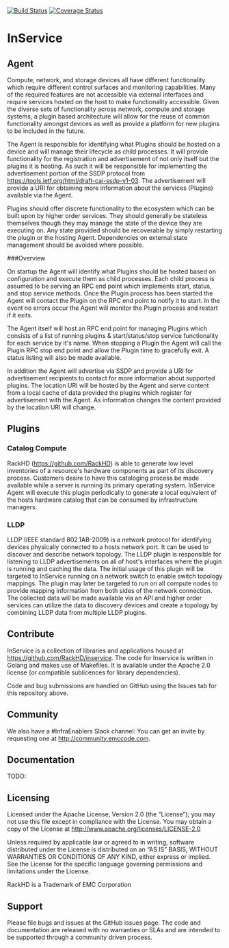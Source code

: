 [![Build Status](https://travis-ci.org/RackHD/inservice.svg?branch=master)](https://travis-ci.org/RackHD/inservice)
[![Coverage Status](https://coveralls.io/repos/github/RackHD/inservice/badge.svg?branch=master)](https://coveralls.io/github/RackHD/inservice?branch=master)

# InService

## Agent

Compute, network, and storage devices all have different functionality which require different control surfaces and monitoring capabilities.  Many of the required features are not accessible via external interfaces and require services hosted on the host to make functionality accessible. Given the diverse sets of functionality across network, compute and storage systems, a plugin based architecture will allow for the reuse of common functionality amongst devices as well as provide a platform for new plugins to be included in the future.

The Agent is responsible for identifying what Plugins should be hosted on a device and will manage their lifecycle as child processes. It will provide functionality for the registration and advertisement of not only itself but the plugins it is hosting.  As such it will be responsible for implementing the advertisement portion of the SSDP protocol from https://tools.ietf.org/html/draft-cai-ssdp-v1-03. The advertisement will provide a URI for obtaining more information about the services (Plugins) available via the Agent.

Plugins should offer discrete functionality to the ecosystem which can be built upon by higher order services. They should generally be stateless themselves though they may manage the state of the device they are executing on. Any state provided should be recoverable by simply restarting the plugin or the hosting Agent. Dependencies on external state management should be avoided where possible.

###Overview

On startup the Agent will identify what Plugins should be hosted based on configuration and execute them as child processes. Each child process is assumed to be serving an RPC end point which implements start, status, and stop service methods. Once the Plugin process has been started the Agent will contact the Plugin on the RPC end point to notify it to start. In the event no errors occur the Agent will monitor the Plugin process and restart if it exits.

The Agent itself will host an RPC end point for managing Plugins which consists of a list of running plugins & start/status/stop service functionality for each service by it's name. When stopping a Plugin the Agent will call the Plugin RPC stop end point and allow the Plugin time to gracefully exit.  A status listing will also be made available.

In addition the Agent will advertise via SSDP and provide a URI for advertisement recipients to contact for more information about supported plugins.  The location URI will be hosted by the Agent and serve content from a local cache of data provided the plugins which register for advertisement with the Agent. As information changes the content provided by the location URI will change.

## Plugins
### Catalog Compute

RackHD (https://github.com/RackHD) is able to generate low level inventories of a resource's hardware components as part of its discovery process. Customers desire to have this cataloging process be made available while a server is running its primary operating system. InService Agent will execute this plugin periodically to generate a local equivalent of the hosts hardware catalog that can be consumed by infrastructure managers.

### LLDP

LLDP (IEEE standard 802.1AB-2009) is a network protocol for identifying devices physically connected to a hosts network port. It can be used to discover and describe network topology. The LLDP plugin is responsible for listening to LLDP advertisements on all of host's interfaces where the plugin is running and caching the data. The initial usage of this plugin will be targeted to InService running on a network switch to enable switch topology mappings.  The plugin may later be targeted to run on all compute nodes to provide mapping information from both sides of the network connection. The collected data will be made available via an API and higher order services can utilize the data to discovery devices and create a topology by combining LLDP data from multiple LLDP plugins.

[Agent]: https://github.com/RackHD/inservice/tree/master/agent
[Catalog Compute]: https://github.com/RackHD/inservice/tree/master/plugins/catalog-compute
[LLDP]: https://github.com/RackHD/inservice/tree/master/plugins/lldp

Contribute
----------

InService is a collection of libraries and applications housed at https://github.com/RackHD/inservice. The code for Inservice is written in Golang and makes use of Makefiles. It is available under the Apache 2.0 license (or compatible sublicences for library dependencies).

Code and bug submissions are handled on GitHub using the Issues tab for this repository above.

Community
---------

We also have a #InfraEnablers Slack channel: You can get an invite by requesting one at http://community.emccode.com.

Documentation
-------------

TODO:

Licensing
---------

Licensed under the Apache License, Version 2.0 (the “License”); you may not use this file except in compliance with the License. You may obtain a copy of the License at http://www.apache.org/licenses/LICENSE-2.0

Unless required by applicable law or agreed to in writing, software distributed under the License is distributed on an “AS IS” BASIS, WITHOUT WARRANTIES OR CONDITIONS OF ANY KIND, either express or implied. See the License for the specific language governing permissions and limitations under the License.

RackHD is a Trademark of EMC Corporation

Support
-------

Please file bugs and issues at the GitHub issues page. The code and documentation are released with no warranties or SLAs and are intended to be supported through a community driven process.
